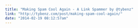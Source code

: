 ```yaml
---
title: "Making Spam Cool Again - A Link Spammer by @tybenz"
link: "http://tybenz.com/post/making-spam-cool-again/"
date: "2014-02-19 08:12:57am"
---
```

